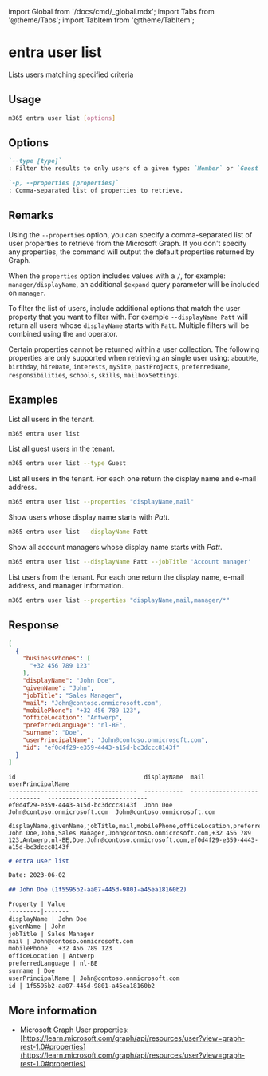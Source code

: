 <!-- DISCLAIMER: All secrets, passwords, and sensitive values in this document are examples only and not real credentials. -->
import Global from '/docs/cmd/_global.mdx';
import Tabs from '@theme/Tabs';
import TabItem from '@theme/TabItem';

# entra user list

Lists users matching specified criteria

## Usage

```sh
m365 entra user list [options]
```

## Options

```md definition-list
`--type [type]`
: Filter the results to only users of a given type: `Member` or `Guest`. By default, all users are listed.

`-p, --properties [properties]`
: Comma-separated list of properties to retrieve.
```

<Global />

## Remarks

Using the `--properties` option, you can specify a comma-separated list of user properties to retrieve from the Microsoft Graph. If you don't specify any properties, the command will output the default properties returned by Graph.  

When the `properties` option includes values with a `/`, for example: `manager/displayName`, an additional `$expand` query parameter will be included on `manager`.

To filter the list of users, include additional options that match the user property that you want to filter with. For example `--displayName Patt` will return all users whose `displayName` starts with `Patt`. Multiple filters will be combined using the `and` operator.

Certain properties cannot be returned within a user collection. The following properties are only supported when retrieving an single user using: `aboutMe`, `birthday`, `hireDate`, `interests`, `mySite`, `pastProjects`, `preferredName`, `responsibilities`, `schools`, `skills`, `mailboxSettings`.

## Examples

List all users in the tenant.

```sh
m365 entra user list
```

List all guest users in the tenant.

```sh
m365 entra user list --type Guest
```

List all users in the tenant. For each one return the display name and e-mail address.

```sh
m365 entra user list --properties "displayName,mail"
```

Show users whose display name starts with _Patt_.

```sh
m365 entra user list --displayName Patt
```

Show all account managers whose display name starts with _Patt_.

```sh
m365 entra user list --displayName Patt --jobTitle 'Account manager'
```

List users from the tenant. For each one return the display name, e-mail address, and manager information.

```sh
m365 entra user list --properties "displayName,mail,manager/*"
```

## Response

<Tabs>
  <TabItem value="JSON">

  ```json
  [
    {
      "businessPhones": [
        "+32 456 789 123"
      ],
      "displayName": "John Doe",
      "givenName": "John",
      "jobTitle": "Sales Manager",
      "mail": "John@contoso.onmicrosoft.com",
      "mobilePhone": "+32 456 789 123",
      "officeLocation": "Antwerp",
      "preferredLanguage": "nl-BE",
      "surname": "Doe",
      "userPrincipalName": "John@contoso.onmicrosoft.com",
      "id": "ef0d4f29-e359-4443-a15d-bc3dccc8143f"
    }
  ]
  ```

  </TabItem>
  <TabItem value="Text">

  ```text
  id                                    displayName  mail                          userPrincipalName
  ------------------------------------  -----------  ----------------------------  ----------------------------
  ef0d4f29-e359-4443-a15d-bc3dccc8143f  John Doe     John@contoso.onmicrosoft.com  John@contoso.onmicrosoft.com
  ```

  </TabItem>
  <TabItem value="CSV">

  ```csv
  displayName,givenName,jobTitle,mail,mobilePhone,officeLocation,preferredLanguage,surname,userPrincipalName,id
  John Doe,John,Sales Manager,John@contoso.onmicrosoft.com,+32 456 789 123,Antwerp,nl-BE,Doe,John@contoso.onmicrosoft.com,ef0d4f29-e359-4443-a15d-bc3dccc8143f
  ```

  </TabItem>
  <TabItem value="Markdown">

  ```md
  # entra user list

  Date: 2023-06-02

  ## John Doe (1f5595b2-aa07-445d-9801-a45ea18160b2)

  Property | Value
  ---------|-------
  displayName | John Doe
  givenName | John
  jobTitle | Sales Manager
  mail | John@contoso.onmicrosoft.com
  mobilePhone | +32 456 789 123
  officeLocation | Antwerp
  preferredLanguage | nl-BE
  surname | Doe
  userPrincipalName | John@contoso.onmicrosoft.com  
  id | 1f5595b2-aa07-445d-9801-a45ea18160b2
  ```

  </TabItem>
</Tabs>

## More information

- Microsoft Graph User properties: [https://learn.microsoft.com/graph/api/resources/user?view=graph-rest-1.0#properties](https://learn.microsoft.com/graph/api/resources/user?view=graph-rest-1.0#properties)
